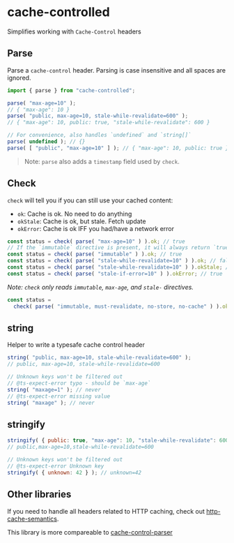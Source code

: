 # cache-controlled

Simplifies working with `Cache-Control` headers

## Parse

Parse a `cache-control` header. Parsing is case insensitive and all spaces are ignored.

```js
import { parse } from "cache-controlled";

parse( "max-age=10" );
// { "max-age": 10 }
parse( "public, max-age=10, stale-while-revalidate=600" );
// { "max-age": 10, public: true, "stale-while-revalidate": 600 }

// For convenience, also handles `undefined` and `string[]`
parse( undefined ); // {}
parse( [ "public", "max-age=10" ] ); // { "max-age": 10, public: true }
```

> Note: `parse` also adds a `timestamp` field used by `check`.

## Check

`check` will tell you if you can still use your cached content:

- `ok`: Cache is ok. No need to do anything
- `okStale`: Cache is ok, but stale. Fetch update
- `okError`: Cache is ok IFF you had/have a network error

```js
const status = check( parse( "max-age=10" ) ).ok; // true
// If the `immutable` directive is present, it will always return `true`
const status = check( parse( "immutable" ) ).ok; // true
const status = check( parse( "stale-while-revalidate=10" ) ).ok; // false
const status = check( parse( "stale-while-revalidate=10" ) ).okStale; // true
const status = check( parse( "stale-if-error=10" ) ).okError; // true
```

_Note: `check` only reads `immutable`, `max-age`, and `stale-` directives._

```js
const status =
  check( parse( "immutable, must-revalidate, no-store, no-cache" ) ).ok; // true
```

## string

Helper to write a typesafe cache control header

```js
string( "public, max-age=10, stale-while-revalidate=600" );
// public, max-age=10, stale-while-revalidate=600

// Unknown keys won't be filtered out
// @ts-expect-error typo - should be `max-age`
string( "maxage=1" ); // never
// @ts-expect-error missing value
string( "maxage" ); // never
```

## stringify

```js
stringify( { public: true, "max-age": 10, "stale-while-revalidate": 600 } );
// public,max-age=10,stale-while-revalidate=600

// Unknown keys won't be filtered out
// @ts-expect-error Unknown key
stringify( { unknown: 42 } ); // unknown=42
```

## Other libraries

If you need to handle all headers related to HTTP caching, check out [http-cache-semantics](https://www.npmjs.com/package/http-cache-semantics).

This library is more compareable to [cache-control-parser](https://github.com/etienne-martin/cache-control-parser)
